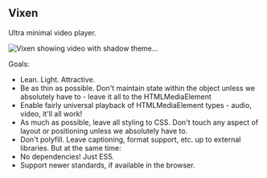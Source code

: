 Vixen
-----

Ultra minimal video player.

![Vixen showing video with shadow theme...](https://www.dropbox.com/s/99sa3m07xlxvejd/shadow.png?dl=1)

Goals:

*	Lean. Light. Attractive.
*	Be as thin as possible. Don't maintain state within the object unless we
	absolutely have to - leave it all to the HTMLMediaElement
*	Enable fairly universal playback of HTMLMediaElement types - audio, video,
	it'll all work!
*	As much as possible, leave all styling to CSS. Don't touch any aspect of
	layout or positioning unless we absolutely have to.
*	Don't polyfill. Leave captioning, format support, etc. up to external
	libraries. But at the same time:
*	No dependencies! Just ES5.
*	Support newer standards, if available in the browser.